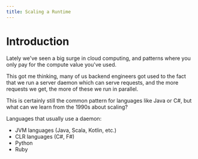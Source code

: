 ```yaml
---
title: Scaling a Runtime
---
```


# Introduction

Lately we've seen a big surge in cloud computing, and patterns where you only pay for the compute value you've used.

This got me thinking, many of us backend engineers got used to the fact that we run a server daemon which can serve requests, and the more requests we get, the more of these we run in parallel.

This is certainly still the common pattern for languages like Java or C#, but what can we learn from the 1990s about scaling?

Languages that usually use a daemon:
* JVM languages (Java, Scala, Kotlin, etc.)
* CLR languages (C#, F#)
* Python
* Ruby
